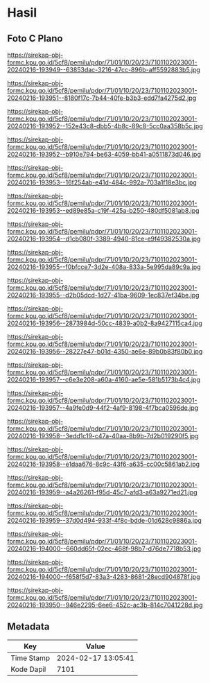 # Hasil

## Foto C Plano

https://sirekap-obj-formc.kpu.go.id/5cf8/pemilu/pdpr/71/01/10/20/23/7101102023001-20240216-193949--63853dac-3216-47cc-896b-aff5592883b5.jpg

https://sirekap-obj-formc.kpu.go.id/5cf8/pemilu/pdpr/71/01/10/20/23/7101102023001-20240216-193951--8180f17c-7b44-40fe-b3b3-edd7fa4275d2.jpg

https://sirekap-obj-formc.kpu.go.id/5cf8/pemilu/pdpr/71/01/10/20/23/7101102023001-20240216-193952--152e43c8-dbb5-4b8c-89c8-5cc0aa358b5c.jpg

https://sirekap-obj-formc.kpu.go.id/5cf8/pemilu/pdpr/71/01/10/20/23/7101102023001-20240216-193952--b910e794-be63-4059-bb41-a0511873d046.jpg

https://sirekap-obj-formc.kpu.go.id/5cf8/pemilu/pdpr/71/01/10/20/23/7101102023001-20240216-193953--16f254ab-e41d-484c-992a-703a1f18e3bc.jpg

https://sirekap-obj-formc.kpu.go.id/5cf8/pemilu/pdpr/71/01/10/20/23/7101102023001-20240216-193953--ed89e85a-c19f-425a-b250-480df5081ab8.jpg

https://sirekap-obj-formc.kpu.go.id/5cf8/pemilu/pdpr/71/01/10/20/23/7101102023001-20240216-193954--d1cb080f-3389-4940-81ce-e9f49382530a.jpg

https://sirekap-obj-formc.kpu.go.id/5cf8/pemilu/pdpr/71/01/10/20/23/7101102023001-20240216-193955--f0bfcce7-3d2e-408a-833a-5e995da89c9a.jpg

https://sirekap-obj-formc.kpu.go.id/5cf8/pemilu/pdpr/71/01/10/20/23/7101102023001-20240216-193955--d2b05dcd-1d27-41ba-9609-1ec837ef34be.jpg

https://sirekap-obj-formc.kpu.go.id/5cf8/pemilu/pdpr/71/01/10/20/23/7101102023001-20240216-193956--2873984d-50cc-4839-a0b2-8a9427115ca4.jpg

https://sirekap-obj-formc.kpu.go.id/5cf8/pemilu/pdpr/71/01/10/20/23/7101102023001-20240216-193956--28227e47-b01d-4350-ae6e-89b0b83f80b0.jpg

https://sirekap-obj-formc.kpu.go.id/5cf8/pemilu/pdpr/71/01/10/20/23/7101102023001-20240216-193957--c6e3e208-a60a-4160-ae5e-581b5173b4c4.jpg

https://sirekap-obj-formc.kpu.go.id/5cf8/pemilu/pdpr/71/01/10/20/23/7101102023001-20240216-193957--4a9fe0d9-44f2-4af9-8198-4f7bca0596de.jpg

https://sirekap-obj-formc.kpu.go.id/5cf8/pemilu/pdpr/71/01/10/20/23/7101102023001-20240216-193958--3edd1c19-c47a-40aa-8b9b-7d2b019290f5.jpg

https://sirekap-obj-formc.kpu.go.id/5cf8/pemilu/pdpr/71/01/10/20/23/7101102023001-20240216-193958--e1daa676-8c9c-43f6-a635-cc00c5861ab2.jpg

https://sirekap-obj-formc.kpu.go.id/5cf8/pemilu/pdpr/71/01/10/20/23/7101102023001-20240216-193959--a4a26261-f95d-45c7-afd3-a63a9271ed21.jpg

https://sirekap-obj-formc.kpu.go.id/5cf8/pemilu/pdpr/71/01/10/20/23/7101102023001-20240216-193959--37d0d494-933f-4f8c-bdde-01d628c9886a.jpg

https://sirekap-obj-formc.kpu.go.id/5cf8/pemilu/pdpr/71/01/10/20/23/7101102023001-20240216-194000--660dd65f-02ec-468f-98b7-d76de7718b53.jpg

https://sirekap-obj-formc.kpu.go.id/5cf8/pemilu/pdpr/71/01/10/20/23/7101102023001-20240216-194000--f658f5d7-83a3-4283-8681-28ecd904878f.jpg

https://sirekap-obj-formc.kpu.go.id/5cf8/pemilu/pdpr/71/01/10/20/23/7101102023001-20240216-193950--946e2295-6ee6-452c-ac3b-814c7041228d.jpg


## Metadata

| Key        | Value               |
| ---------- | ------------------- |
| Time Stamp | 2024-02-17 13:05:41 |
| Kode Dapil | 7101                |



